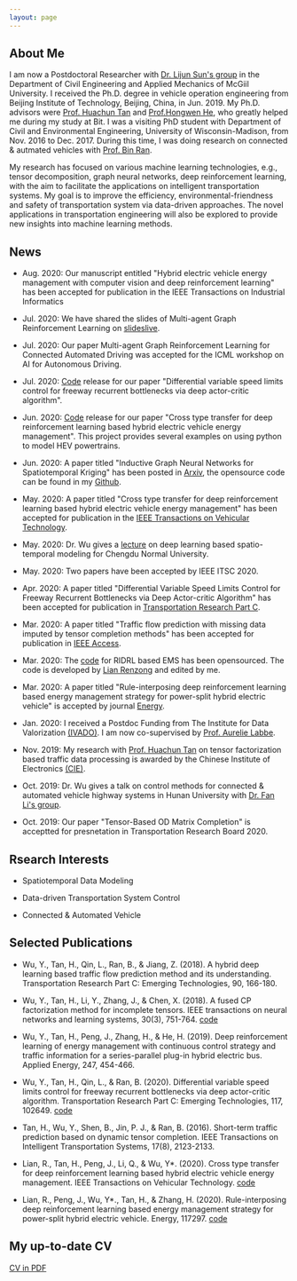 ```yaml
---
layout: page
---
```


## About Me

I am now a Postdoctoral Researcher with [Dr. Lijun Sun's group](https://lijunsun.github.io/) in the Department of Civil Engineering and Applied Mechanics of McGiil University. I received the Ph.D. degree in vehicle operation engineering from Beijing Institute of Technology, Beijing, China, in Jun. 2019. My Ph.D. advisors were [Prof. Huachun Tan](https://tc.seu.edu.cn/2019/1022/c25722a291907/page.htm) and [Prof.Hongwen He](http://me.bit.edu.cn/szdw/jlgcx/ddjlgcjzzx/bssds4/26210.htm), who greatly helped me during my study at Bit. I was a visiting PhD student with Department of Civil and Environmental Engineering, University of Wisconsin-Madison, from Nov. 2016 to Dec. 2017. During this time, I was doing research on connected & autmated vehicles with [Prof. Bin Ran](https://directory.engr.wisc.edu/cee/faculty/ran_bin). 

My research has focused on various machine learning technologies, e.g., tensor decomposition, graph neural networks, deep reinforcement learning, with the aim to facilitate the applications on intelligent transportation systems. My goal is to improve the efficiency, environmental-friendness and safety of transportation system via data-driven approaches. The novel applications in transportation engineering will also be explored to provide new insights into machine learning methods.

## News

- Aug. 2020: Our manuscript entitled "Hybrid electric vehicle energy management with computer vision and deep reinforcement learning" has been accepted for publication in the IEEE Transactions on Industrial Informatics

- Jul. 2020: We have shared the slides of Multi-agent Graph Reinforcement Learning on [slideslive](https://slideslive.com/38931756/multiagent-graph-reinforcement-learning-for-connected-automated-driving).

- Jul. 2020: Our paper Multi-agent Graph Reinforcement Learning for Connected Automated Driving was accepted for the ICML workshop on AI for Autonomous Driving.

- Jul. 2020: [Code](https://github.com/Kaimaoge/SUMO-DVSL) release for our paper "Differential variable speed limits control for freeway recurrent bottlenecks via deep actor-critic algorithm".

- Jun. 2020: [Code](https://github.com/lryz0612/Transfer_DRL_EMS) release for our paper "Cross type transfer for deep reinforcement learning based hybrid electric vehicle energy management". This project provides several examples on using python to model HEV powertrains. 

- Jun. 2020: A paper titled "Inductive Graph Neural Networks for Spatiotemporal Kriging" has been posted in [Arxiv](https://arxiv.org/abs/2006.07527), the opensource code can be found in my [Github](https://github.com/Kaimaoge/IGNNK).

- May. 2020: A paper titled "Cross type transfer for deep reinforcement learning based hybrid electric vehicle energy management" has been accepted for publication in the [IEEE Transactions on Vehicular Technology](https://ieeexplore.ieee.org/stamp/stamp.jsp?arnumber=9105110&casa_token=J4-6SaCIRDYAAAAA:hVsxM8a5x_0I2h6fXApLBgnwfNZyUXlTb6307KX6mRNi8Io57K0TxYSiOZlOmWAbrWu9e0WMeA).

- May. 2020: Dr. Wu gives a [lecture](http://www.cdnu.edu.cn/dep_lgxy/contents/9330/96209.html) on deep learning based spatio-temporal modeling for Chengdu Normal University.

- May. 2020: Two papers have been accepted by IEEE ITSC 2020.

- Apr. 2020: A paper titled "Differential Variable Speed Limits Control for Freeway Recurrent Bottlenecks via Deep Actor-critic Algorithm" has been accepted for publication in [Transportation Research Part C](https://www.sciencedirect.com/science/article/pii/S0968090X20305647?dgcid=author).

- Mar. 2020: A paper titled "Traffic flow prediction with missing data imputed by tensor completion methods" has been accepted for publication in [IEEE Access](https://ieeexplore.ieee.org/stamp/stamp.jsp?tp=&arnumber=9051806).

- Mar. 2020: The [code](https://github.com/lryz0612/Deep-reinforcement-learning-based-energy-management-strategy-for-hybrid-electric-vehicle) for RIDRL based EMS has been opensourced. The code is developed by [Lian Renzong](https://github.com/lryz0612) and edited by me.

- Mar. 2020: A paper titled "Rule-interposing deep reinforcement learning based energy management strategy for power-split hybrid electric vehicle" is accepted by journal [Energy](https://reader.elsevier.com/reader/sd/pii/S0360544220304047?token=B70E6384D7093CAEC7BC9C8D4E005696F260B15D5BC83F0E1349CD2D82DE1F5111D6000746121629006098B3A4FF2BB5). 

- Jan. 2020: I received a Postdoc Funding from The Institute for Data Valorization [(IVADO)](https://ivado.ca/en/ivado-scholarships/postdoctoral-scholarships/). I am now co-supervised by [Prof. Aurelie Labbe](https://www.hec.ca/en/profs/aurelie.labbe.html).

- Nov. 2019: My research with [Prof. Huachun Tan](https://tc.seu.edu.cn/2019/1022/c25722a291907/page.htm) on tensor factorization based traffic data processing is awarded by the Chinese Institute of Electronics [(CIE)](https://www.cie-info.org.cn/).

- Oct. 2019: Dr. Wu gives a talk on control methods for connected & automated vehicle highway systems in Hunan University with [Dr. Fan Li's group](http://grjl.hnu.edu.cn/p/28AD870F5105F4BE7365891656C36677).

- Oct. 2019: Our paper "Tensor-Based OD Matrix Completion" is acceptted for presnetation in Transportation Research Board 2020.

## Rsearch Interests

- Spatiotemporal Data Modeling 

- Data-driven Transportation System Control

- Connected & Automated Vehicle

## Selected Publications

- Wu, Y., Tan, H., Qin, L., Ran, B., & Jiang, Z. (2018). A hybrid deep learning based traffic flow prediction method and its understanding. Transportation Research Part C: Emerging Technologies, 90, 166-180.

- Wu, Y., Tan, H., Li, Y., Zhang, J., & Chen, X. (2018). A fused CP factorization method for incomplete tensors. IEEE transactions on neural networks and learning systems, 30(3), 751-764. [code](https://github.com/Kaimaoge/Tensor-decomposition-completion-and-recovery-papers-and-codes/tree/master/NonnegativeFCP)

- Wu, Y., Tan, H., Peng, J., Zhang, H., & He, H. (2019). Deep reinforcement learning of energy management with continuous control strategy and traffic information for a series-parallel plug-in hybrid electric bus. Applied Energy, 247, 454-466.

- Wu, Y., Tan, H., Qin, L., & Ran, B. (2020). Differential variable speed limits control for freeway recurrent bottlenecks via deep actor-critic algorithm. Transportation Research Part C: Emerging Technologies, 117, 102649. [code](https://github.com/Kaimaoge/SUMO-DVSL)

- Tan, H., Wu, Y., Shen, B., Jin, P. J., & Ran, B. (2016). Short-term traffic prediction based on dynamic tensor completion. IEEE Transactions on Intelligent Transportation Systems, 17(8), 2123-2133.

- Lian, R., Tan, H., Peng, J., Li, Q., & Wu, Y*. (2020). Cross type transfer for deep reinforcement learning based hybrid electric vehicle energy management. IEEE Transactions on Vehicular Technology. [code](https://github.com/lryz0612/Transfer_DRL_EMS)

- Lian, R., Peng, J., Wu, Y*., Tan, H., & Zhang, H. (2020). Rule-interposing deep reinforcement learning based energy management strategy for power-split hybrid electric vehicle. Energy, 117297. [code](https://github.com/lryz0612/Deep-reinforcement-learning-based-energy-management-strategy-for-hybrid-electric-vehicle)

## My up-to-date CV

[CV in PDF](https://github.com/Kaimaoge/Kaimaoge.github.io/blob/master/files/CV.pdf)
                                        
                                       

                                        
